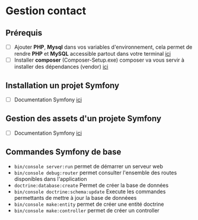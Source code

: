 # Gestion contact

## Prérequis
 - [ ] Ajouter **PHP**, **Mysql** dans vos variables d'environnement, cela permet de rendre **PHP** et **MySQL** accessible partout dans votre terminal [ici](https://blog.emmanuelgautier.fr/configurer-la-ligne-de-commande-php-sous-windows/)
 - [ ] Installer **composer** (Composer-Setup.exe) composer va vous servir à installer des dépendances (vendor) [ici](https://getcomposer.org/doc/00-intro.md#installation-windows)

## Installation un projet **Symfony**
- [ ] Documentation Symfony [ici](https://symfony.com/doc/current/best_practices/creating-the-project.html)

## Gestion des assets d'un projete **Symfony**
- [ ] Documentation Symfony [ici](https://symfony.com/doc/current/frontend.html)


## Commandes Symfony de base

 - ``` bin/console server:run ``` permet de démarrer un serveur web
 - ``` bin/console debug:router ``` permet consulter l'ensemble des routes disponibles dans l'application
 - ``` doctrine:database:create ``` Permet de créer la base de données
 - ``` bin/console doctrine:schema:update ``` Execute les commandes permettants de mettre à jour la base de donnéees
 - ``` bin/console make:entity ``` permet de créer une entité doctrine
 - ``` bin/console make:controller ``` permet de créer un controller
